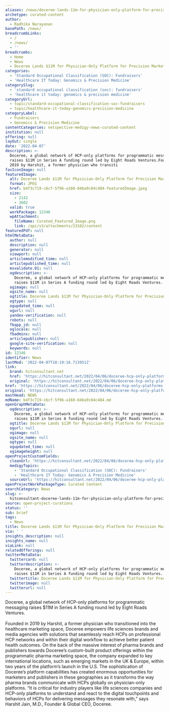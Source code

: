 ```yaml
---
aliases: /news/doceree-lands-11m-for-physician-only-platform-for-precision-marketing
archetype: curated-content
author:
  - Radhika Narayanan
basePath: /news/
breadcrumbLinks:
  - /
  - /news/
  - ''
breadcrumbs:
  - Home
  - News
  - Doceree Lands $11M for Physician-Only Platform for Precision Marketing
categories:
  - 'Standard Occupational Classification (SOC): Fundraisers'
  - 'Healthcare IT Today: Genomics & Precision Medicine'
categorySlug:
  - 'standard occupational classification (soc): fundraisers'
  - 'healthcare it today: genomics & precision medicine'
categoryUrl:
  - topic/standard-occupational-classification-soc-fundraisers
  - topic/healthcare-it-today-genomics-precision-medicine
categoryLabel:
  - Fundraisers
  - Genomics & Precision Medicine
contentCategories: netspective-medigy-news-curated-content
institution: null
offering: null
layOut: single
date: '2022-04-07'
description: >-
  Doceree, a global network of HCP-only platforms for programmatic messaging
  raises $11M in Series A funding round led by Eight Roads Ventures.Founded in
  2019 by Harshit, a former physician who transiti
favIconImage: null
featuredImage:
  alt: Doceree Lands $11M for Physician-Only Platform for Precision Marketing
  format: JPEG
  href: b4f3c719-c6cf-5f96-a160-84ba9c84c484-featuredImage.jpeg
  size:
    - 2142
    - 3602
  valid: true
  workPackage: 12346
  wpAttachment:
    fileName: Curated_Featured_Image.png
    link: /api/v3/attachments/23102/content
featuredPdf: null
htmlMetaData:
  author: null
  description: null
  generator: null
  viewport: null
  articlemodified_time: null
  articlepublished_time: null
  msvalidate.01: null
  ogdescription: >-
    Doceree, a global network of HCP-only platforms for programmatic messaging
    raises $11M in Series A funding round led by Eight Roads Ventures.
  ogimage: null
  ogsite_name: null
  ogtitle: Doceree Lands $11M for Physician-Only Platform for Precision Marketing
  ogtype: null
  ogupdated_time: null
  ogurl: null
  yandex-verification: null
  robots: null
  fbapp_id: null
  oglocale: null
  fbadmins: null
  articlepublisher: null
  google-site-verification: null
  keywords: null
id: 12346
identifier: News
lastMod: '2022-04-07T18:19:16.713951Z'
link:
  brand: hitconsultant.net
  href: 'https://hitconsultant.net/2022/04/06/doceree-hcp-only-platforms-funding/'
  original: 'https://hitconsultant.net/2022/04/06/doceree-hcp-only-platforms-funding/'
href: 'https://hitconsultant.net/2022/04/06/doceree-hcp-only-platforms-funding/'
original: 'https://hitconsultant.net/2022/04/06/doceree-hcp-only-platforms-funding/'
mastHead: NEWS
mdName: b4f3c719-c6cf-5f96-a160-84ba9c84c484.md
openGraphMetaData:
  ogdescription: >-
    Doceree, a global network of HCP-only platforms for programmatic messaging
    raises $11M in Series A funding round led by Eight Roads Ventures.
  ogtitle: Doceree Lands $11M for Physician-Only Platform for Precision Marketing
  ogurl: null
  ogimage: null
  ogsite_name: null
  ogtype: null
  ogupdated_time: null
  ogimageheight: null
openProjectCustomFields:
  cleanUrl: 'https://hitconsultant.net/2022/04/06/doceree-hcp-only-platforms-funding/'
  medigyTopics:
    - 'Standard Occupational Classification (SOC): Fundraisers'
    - 'Healthcare IT Today: Genomics & Precision Medicine'
  sourceUrl: 'https://hitconsultant.net/2022/04/06/doceree-hcp-only-platforms-funding/'
openProjectWorkPackageType: Curated Content
searchCategory: News
slug: >-
  hitconsultant-doceree-lands-11m-for-physician-only-platform-for-precision-marketing
source: open-project-curations
status: ''
sub: brief
tags:
  - News
title: Doceree Lands $11M for Physician-Only Platform for Precision Marketing
via: ' '
insights_description: null
insights_name: null
viaLink: null
relatedOfferings: null
twitterMetaData:
  twittercard: null
  twitterdescription: >-
    Doceree, a global network of HCP-only platforms for programmatic messaging
    raises $11M in Series A funding round led by Eight Roads Ventures.
  twittertitle: Doceree Lands $11M for Physician-Only Platform for Precision Marketing
  twitterimage: null
  twitterurl: null
---
```

<p>Doceree, a global network of HCP-only platforms for programmatic messaging raises $11M in Series A funding round led by Eight Roads Ventures.<br><br>Founded in 2019 by Harshit, a former physician who transitioned into the healthcare marketing space, Doceree empowers life sciences brands and media agencies with solutions that seamlessly reach HCPs on professional HCP networks and within their digital workflow to achieve better patient health outcomes.
On the back of the massive interest of pharma brands and publishers towards Doceree’s custom-built product offerings within the programmatic pharma marketing space, the company expanded to key international locations, such as emerging markets in the UK &amp; Europe, within two years of the platform’s launch in the U.S. The sophistication of Doceree’s platform capabilities has created enormous opportunities for marketers and publishers in these geographies as it transforms the way pharma brands communicate with HCPs globally on physician-only platforms.
“It is critical for industry players like life sciences companies and HCP-only platforms to understand and react to the digital touchpoints and behaviors of HCPs for delivering messages they resonate with,” says Harshit Jain, M.D., Founder &amp; Global CEO, Doceree.</p>